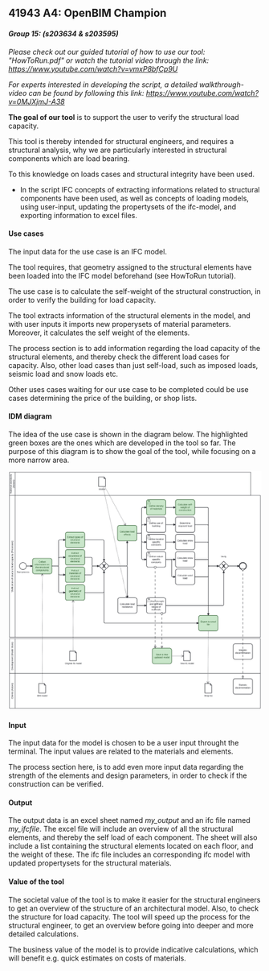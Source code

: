 ## **41943 A4: OpenBIM Champion**

#### *Group 15: (s203634 & s203595)*

*Please check out our guided tutorial of how to use our tool: "HowToRun.pdf" or watch the tutorial video through the link: https://www.youtube.com/watch?v=vmxP8bfCp9U*

*For experts interested in developing the script, a detailed walkthrough-video can be found by following this link: https://www.youtube.com/watch?v=0MJXjmJ-A38*

**The goal of our tool** is to support the user to verify the structural load capacity. 

This tool is thereby intended for structural engineers, and requires a structural analysis, why we are particularly interested in structural components which are load bearing. 

To this knowledge on loads cases and structural integrity have been used.

- In the script IFC concepts of extracting informations related to structural components have been used, as well as concepts of loading models, using user-input, updating the propertysets of the ifc-model, and exporting information to excel files. 

#### **Use cases**

The input data for the use case is an IFC model. 

The tool requires, that geometry assigned to the structural elements have been loaded into the IFC model beforehand (see HowToRun tutorial).

The use case is to calculate the self-weight of the structural construction, in order to verify the building for load capacity. 

The tool extracts information of the structural elements in the model, and with user inputs it imports new properysets of material parameters. Moreover, it calculates the self weight of the elements.

The process section is to add information regarding the load capacity of the structural elements, and thereby check the different load cases for capacity. Also, other load cases than just self-load, such as imposed loads, seismic load and snow loads etc. 

Other uses cases waiting for our use case to be completed could be use cases determining the price of the building, or shop lists. 

#### **IDM diagram**

The idea of the use case is shown in the diagram below. The highlighted green boxes are the ones which are developed in the tool so far. 
The purpose of this diagram is to show the goal of the tool, while focusing on a more narrow area. 

<img src="https://github.com/frejahbarkler/41934_GR15_A3/blob/main/BPMN.svg">

#### **Input**

The input data for the model is chosen to be a user input throught the terminal. The input values are related to the materials and elements. 

The process section here, is to add even more input data regarding the strength of the elements and design parameters, in order to check if the construction can be verified. 

#### **Output**

The output data is an excel sheet named *my_output* and an ifc file named *my_ifcfile*. The excel file will include an overview of all the structural elements, and thereby the self load of each component. The sheet will also include a list containing the structural elements located on each floor, and the weight of these. The ifc file includes an corresponding ifc model with updated propertysets for the structural materials.



#### **Value of the tool**

The societal value of the tool is to make it easier for the structural engineers to get an overview of the structure of an architectural model. Also, to check the structure for load capacity. The tool will speed up the process for the structural engineer, to get an overview before going into deeper and more detailed calculations. 

The business value of the model is to provide indicative calculations, which will benefit e.g. quick estimates on costs of materials.
